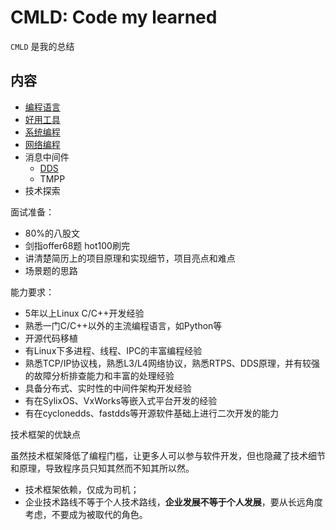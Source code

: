 # CMLD: Code my learned

`CMLD` 是我的总结

## 内容

- [编程语言](./编程开发/README.md)
- [好用工具](./好用工具/README.md)
- [系统编程](./系统编程/README.md)
- [网络编程](./网络编程/README.md)
- 消息中间件
    - [DDS](./DDS/README.md)
    - TMPP
- 技术探索

面试准备：
- 80%的八股文
- 剑指offer68题 hot100刷完
- 讲清楚简历上的项目原理和实现细节，项目亮点和难点
- 场景题的思路


能力要求：
- 5年以上Linux C/C++开发经验
- 熟悉一门C/C++以外的主流编程语言，如Python等
- 开源代码移植
- 有Linux下多进程、线程、IPC的丰富编程经验
- 熟悉TCP/IP协议栈，熟悉L3/L4网络协议，熟悉RTPS、DDS原理，并有较强的故障分析排查能力和丰富的处理经验
- 具备分布式、实时性的中间件架构开发经验
- 有在SylixOS、VxWorks等嵌入式平台开发的经验
- 有在cyclonedds、fastdds等开源软件基础上进行二次开发的能力


技术框架的优缺点

虽然技术框架降低了编程门槛，让更多人可以参与软件开发，但也隐藏了技术细节和原理，导致程序员只知其然而不知其所以然。
- 技术框架依赖，仅成为司机；
- 企业技术路线不等于个人技术路线，**企业发展不等于个人发展**，要从长远角度考虑，不要成为被取代的角色。

